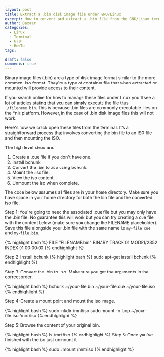 ```yaml
---
layout: post
title: Extract a .bin disk image file under GNU/Linux
excerpt: How to convert and extract a .bin file from the GNU/Linux terminal  
author: Daxaar
categories:
  - Linux
  - Terminal
  - bash
  - HowTo
tags:

draft: false
comments: true
---
```


Binary image files (.bin) are a type of disk image format similar to the more
common .iso format.  They're a type of container file that when extracted or mounted
will provide access to their content.

If you search online for how to manage these files under Linux you'll see a lot of articles
stating that you can simply execute the file thus `./filename.bin`.  This is because .bin
files are commonly executable files on the *nix platform.  However, in the case of .bin disk image files this will not work.  

Here's how we crack open these files from the terminal.  It's a straightforward process
that involves converting the bin file to an ISO file and then mounting the ISO.

The high level steps are:

1. Create a .cue file if you don't have one.
2. Install bchunk
3. Convert the .bin to .iso using bchunk.
4. Mount the .iso file.
5. View the iso content.
6. Unmount the iso when complete.

The code below assumes all files are in your home directory. Make sure you have space in your home directory for both
the bin file and the converted iso file.

Step 1: You're going to need the associated .cue file but you may only have the .bin file.  No guarantee this will work but
you can try creating a cue file with the content below (make sure you change the FILENAME placeholder).  Save this
file alongside your .bin file with the same name i.e `my-file.cue` and `my-file.bin`.

{% highlight bash %}
FILE "FILENAME.bin" BINARY
  TRACK 01 MODE1/2352
    INDEX 01 00:00:00
{% endhighlight %}

Step 2: Install bchunk
{% highlight bash %}
sudo apt-get install bchunk
{% endhighlight %}

Step 3: Convert the .bin to .iso.  Make sure you get the arguments in the correct order.

{% highlight bash %}
bchunk ~/your-file.bin ~/your-file.cue ~/your-file.iso
{% endhighlight %}

Step 4: Create a mount point and mount the iso image.

{% highlight bash %}
sudo mkdir /mnt/iso
sudo mount -o loop ~/your-file.iso /mnt/iso
{% endhighlight %}

Step 5: Browse the content of your original bin.

{% highlight bash %}
ls /mnt/iso
{% endhighlight %}
Step 6: Once you've finished with the iso just unmount it

{% highlight bash %}
sudo umount /mnt/iso
{% endhighlight %}

